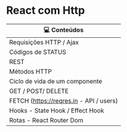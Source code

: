# React com Http

|💻 Conteúdos | 
| ------------- | 
| Requisições HTTP / Ajax  | 
| Códigos de STATUS  | 
| REST  | 
| Métodos HTTP | 
| Ciclo de vida de um componente | 
| GET / POST/ DELETE | 
| FETCH (https://reqres.in - API / users) | 
| Hooks - State Hook / Effect Hook | 
| Rotas - React Router Dom  | 

<div align='center'>
</div>

